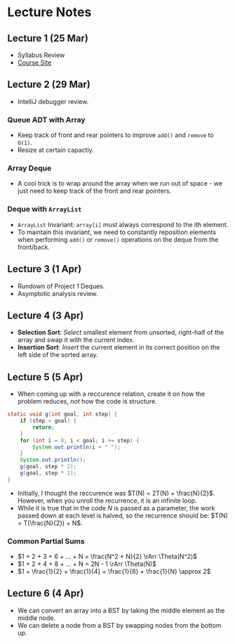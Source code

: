 # Lecture Notes

## Lecture 1 (25 Mar)

- Syllabus Review
- [Course Site](https://courses.cs.washington.edu/courses/cse373/24sp/)

## Lecture 2 (29 Mar)

- IntelliJ debugger review.

### Queue ADT with Array

- Keep track of front and rear pointers to improve `add()` and `remove` to `O(1)`.
- Resize at certain capactiy.

### Array Deque

- A cool trick is to wrap around the array when we run out of space - we just need to keep track of the front and rear pointers.

### Deque with `ArrayList`

- `ArrayList` Invariant: `array[i]` must always correspond to the ith element.
- To maintain this invariant, we need to constantly reposition elements when performing `add()` or `remove()` operations on the deque from the front/back.

## Lecture 3 (1 Apr)

- Rundown of Project 1 Deques.
- Asymptotic analysis review.

## Lecture 4 (3 Apr)

- **Selection Sort**: *Select* smallest element from unsorted, right-half of the array and swap it with the current index.
- **Insertion Sort**: *Insert* the current element in its correct position on the left side of the sorted array.

## Lecture 5 (5 Apr)

- When coming up with a reccurence relation, create it on how the problem reduces, *not* how the code is structure.

```java
static void g(int goal, int step) {
    if (step > goal) {
        return;
    }
    for (int i = 0; i < goal; i += step) {
        System.out.println(i + " ");
    }
    System.out.println();
    g(goal, step * 2);
    g(goal, step * 2);
}
```

- Initially, I thought the reccurence was $T(N) = 2T(N) + \frac{N}{2}$. However, when you unroll the recurrence, it is an infinite loop.
- While it is true that in the code $N$ is passed as a parameter, the work passed down at each level is halved, so the recurrence should be: $T(N) = T(\frac{N}{2}) + N$.

### Common Partial Sums

- $1 + 2 + 3 + 6 + ... + N = \frac{N^2 + N}{2} \rArr \Theta(N^2)$
- $1 + 2 + 4 + 8 + ... + N = 2N - 1 \rArr \Theta(N)$
- $1 + \frac{1}{2} + \frac{1}{4} + \frac{1}{8} + \frac{1}{N} \approx 2$

## Lecture 6 (4 Apr)

- We can convert an array into a BST by taking the middle element as the middle node.
- We can delete a node from a BST by swapping nodes from the bottom up.
